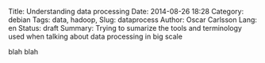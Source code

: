 Title: Understanding data processing
Date: 2014-08-26 18:28
Category: debian
Tags: data, hadoop, 
Slug: dataprocess
Author: Oscar Carlsson
Lang: en
Status: draft
Summary: Trying to sumarize the tools and terminology used when talking about data processing in big scale 

blah blah

